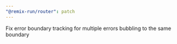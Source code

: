 ```yaml
---
"@remix-run/router": patch
---
```


Fix error boundary tracking for multiple errors bubbling to the same boundary
